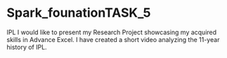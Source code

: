 # Spark_founationTASK_5
IPL
 I would like to present my Research Project showcasing my acquired skills in Advance Excel.
 I have created a short video analyzing the 11-year history of IPL.
